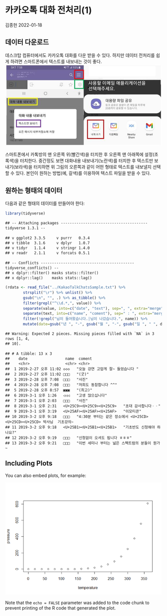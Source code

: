 카카오톡 대화 전처리(1)
================
김종헌
2022-01-18

## 데이터 다운로드

데스크탑 컴퓨터에서도 카카오톡 대화를 다운 받을 수 있다. 하지만 데이터
전처리를 쉽게 하려면 스마트폰에서 텍스트를 내보내는 것이 좋다.  
<img src="2022-01-18-kakaotalk-preprocessing_files/figure-gfm/kakaotalk.jpg" data-with="100%" />  
  
스마트폰에서 카톡방의 맨 오른쪽 위(빨간색)을 터치한 후 오른쪽 맨
아래쪽에 설정(초록색)을 터치한다. 중간정도 보면 대화내용
내보내기(노란색)를 터치한 후 텍스트만 보내기(보라색)을 터치하면 위
그림의 오른쪽과 같이 어떤 형태로 텍스트를 내보낼지 선택할 수 있다.
본인이 원하는 방법(예, 갈색)를 이용하여 텍스트 파일을 받을 수 있다.

## 원하는 형태의 데이터

다음과 같은 형태의 데이터를 만들어야 한다:

``` r
library(tidyverse)
```

    ## -- Attaching packages --------------------------------------- tidyverse 1.3.1 --

    ## v ggplot2 3.3.5     v purrr   0.3.4
    ## v tibble  3.1.6     v dplyr   1.0.7
    ## v tidyr   1.1.4     v stringr 1.4.0
    ## v readr   2.1.1     v forcats 0.5.1

    ## -- Conflicts ------------------------------------------ tidyverse_conflicts() --
    ## x dplyr::filter() masks stats::filter()
    ## x dplyr::lag()    masks stats::lag()

``` r
(rdata <- read_file("../KakaoTalkChatsSample.txt") %>%                           # txt 파일 읽어오기
        strsplit("\r") %>% unlist() %>%                                          # 같은 사람의 글은 한 줄로
        gsub("\n", "", .) %>% as_tibble() %>%                                    # 줄바꿈 없애고 tibble 형태로
        filter(grepl("^\\d.*,", value)) %>%                                      # 숫자로 시작하고 ,가 있는 것만 선택
        separate(value, into=c("date", "text"), sep=", ", extra="merge") %>%     # 날짜와 글 분리
        separate(text, into=c("name", "coment"), sep=" : ", extra="merge") %>%   # 이름과 글 내용 분리
        filter(!grepl("님이 들어왔습니다.|님이 나갔습니다.", name)) %>%          # 들어오고 나간 메시지 삭제
        mutate(date=gsub("년 ", "-", gsub("월 ", "-", gsub("일 ", " ", date))))) # 년월일 대체 및 삭제
```

    ## Warning: Expected 2 pieces. Missing pieces filled with `NA` in 3 rows [1, 4,
    ## 10].

    ## # A tibble: 13 x 3
    ##    date                 name  coment                                            
    ##    <chr>                <chr> <chr>                                             
    ##  1 2019-2-27 오후 11:02 ◇◇◇   "오늘 강연 고맙게 잘~ 들었습니다 "                
    ##  2 2019-2-27 오후 11:02 □□□   "(굿)"                                            
    ##  3 2019-2-28 오후 7:08  □□□   "사진"                                            
    ##  4 2019-2-28 오후 7:08  □□□   "저희도 동참합니다 ^^"                            
    ##  5 2019-2-28 오후 8:57  ▣▣▣   "(최고)"                                          
    ##  6 2019-3-1 오후 1:26   ◁◁◁   "고생 많으십니다"                                 
    ##  7 2019-3-1 오후 2:03   □□□   "사진"                                            
    ##  8 2019-3-1 오후 2:31   <U+25C9><U+25C9><U+25C9>   "초대 감사합니다ㆍㆍ"                             
    ##  9 2019-3-1 오후 3:19   <U+25AF><U+25AF><U+25AF>   "이모티콘"                                        
    ## 10 2019-3-2 오후 9:18   □□□   "4:30분 부터는 같은 장소에서 <U+25CD><U+25CD><U+25CD> 박사님  기초강의~
    ## 11 2019-3-2 오후 9:18   <U+25B1><U+25B1><U+25B1>   "기초반도 신청해야 하나요?"                       
    ## 12 2019-3-2 오후 9:19   □□□   "신청없이 오셔도 됩니다 ㅎㅎㅎ"                   
    ## 13 2019-3-2 오후 9:21   □□□   "이번 세미나 부터는 넓은 스펙트럼의 분들이 뭔가 ~

## Including Plots

You can also embed plots, for example:

![](2022-01-18-kakaotalk-preprocessing_files/figure-gfm/pressure-1.png)<!-- -->

Note that the `echo = FALSE` parameter was added to the code chunk to
prevent printing of the R code that generated the plot.
